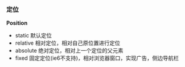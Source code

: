 ### 定位
**Position**
- static  默认定位
- relative  相对定位，相对自己原位置进行定位
- absolute  绝对定位，相对上一个定位的父元素
- fixed 固定定位(ie6不支持)，相对浏览器窗口，实现广告，侧边导航栏